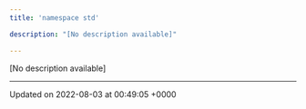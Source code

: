 ```yaml
---
title: 'namespace std'

description: "[No description available]"

---
```







[No description available]






-------------------------------

Updated on 2022-08-03 at 00:49:05 +0000